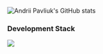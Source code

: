 ![Andrii Pavliuk's GitHub stats](https://github-readme-stats.vercel.app/api?username=cutpix&show_icons=true&theme=radical)

### Development Stack


![](https://img.shields.io/badge/.NET-5C2D91?style=flat&logo=.net&logoColor=white)
